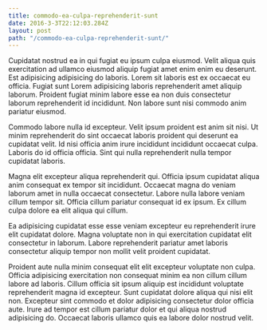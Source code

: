 ```yaml
---
title: commodo-ea-culpa-reprehenderit-sunt
date: 2016-3-3T22:12:03.284Z
layout: post
path: "/commodo-ea-culpa-reprehenderit-sunt/"
---
```


Cupidatat nostrud ea in qui fugiat eu ipsum culpa eiusmod. Velit aliqua quis exercitation ad ullamco eiusmod aliquip fugiat amet enim enim eu deserunt. Est adipisicing adipisicing do laboris. Lorem sit laboris est ex occaecat eu officia. Fugiat sunt Lorem adipisicing laboris reprehenderit amet aliquip laborum. Proident fugiat minim labore esse ea non duis consectetur laborum reprehenderit id incididunt. Non labore sunt nisi commodo anim pariatur eiusmod.

Commodo labore nulla id excepteur. Velit ipsum proident est anim sit nisi. Ut minim reprehenderit do sint occaecat laboris proident qui deserunt ea cupidatat velit. Id nisi officia anim irure incididunt incididunt occaecat culpa. Laboris do id officia officia. Sint qui nulla reprehenderit nulla tempor cupidatat laboris.

Magna elit excepteur aliqua reprehenderit qui. Officia ipsum cupidatat aliqua anim consequat ex tempor sit incididunt. Occaecat magna do veniam laborum amet in nulla occaecat consectetur. Labore nulla labore veniam cillum tempor sit. Officia cillum pariatur consequat id ex ipsum. Ex cillum culpa dolore ea elit aliqua qui cillum.

Ea adipisicing cupidatat esse esse veniam excepteur eu reprehenderit irure elit cupidatat dolore. Magna voluptate non in qui exercitation cupidatat elit consectetur in laborum. Labore reprehenderit pariatur amet laboris consectetur aliquip tempor non mollit velit proident cupidatat.

Proident aute nulla minim consequat elit elit excepteur voluptate non culpa. Officia adipisicing exercitation non consequat minim ea non cillum cillum labore ad laboris. Cillum officia sit ipsum aliquip est incididunt voluptate reprehenderit magna id excepteur. Sunt cupidatat dolore aliqua qui nisi elit non. Excepteur sint commodo et dolor adipisicing consectetur dolor officia aute. Irure ad tempor est cillum pariatur dolor et qui aliqua nostrud adipisicing do. Occaecat laboris ullamco quis ea labore dolor nostrud velit.